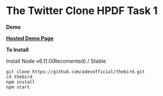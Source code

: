 # The Twitter Clone HPDF Task 1

**Demo**

**[Hosted Demo Page](https://adevcoco.github.io/twitter/)**


**To Install**

Install Node v6.11.0(Recomented) / Stable

```shell
git clone https://github.com/adevofficial/thebird.git
cd thebird
npm install
npm start
```

